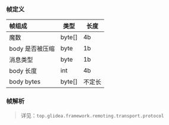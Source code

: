 ### 帧定义

| 帧组成          | 类型   | 长度   |
| :-------------- | ------ | ------ |
| 魔数            | byte[] | 4b     |
| body 是否被压缩 | byte   | 1b     |
| 消息类型        | byte   | 1b     |
| body 长度       | int    | 4b     |
| body bytes      | byte[] | 不定长 |

### 帧解析

> 详见：`top.glidea.framework.remoting.transport.protocol`
